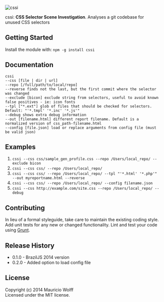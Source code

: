 ![cssi](https://dl.dropboxusercontent.com/u/463427/cssi_logo.png)

cssi: **CSS Selector Scene Investigation**. Analyses a git codebase for unused CSS selectors

## Getting Started
Install the module with: `npm -g install cssi`

## Documentation
```
cssi
--css [file | dir | url]
--repo [/full/path/to/local/repo]
--reverse finds not the last, but the first commit where the selector was changed
--exclude [bicon] exclude string from selectors, useful to avoid known false positives - ie: icon fonts
--tpl ["*.ext"] glob of files that should be checked for selectors. Default: "'*.tmpl' '*.inc' '*.js'"
--debug shows extra debug information
--out [filename.html] different report filename. Default is a normalized version of css_path-filename.html
--config [file.json] load or replace arguments from config file (must be valid json)
```

## Examples
1. `cssi --css css/sample_gen_profile.css --repo /Users/local_repo/ --exclude bicon`
2. `cssi --css css/ --repo /Users/local_repo/`
3. `cssi --css css/ --repo /Users/local_repo/ --tpl "'*.html' '*.php'" --out myreportname.html --reverse`
4. `cssi --css css/ --repo /Users/local_repo/ --config filename.json`
5. `cssi --css http://example.com/site.css --repo /Users/local_repo/ --debug`


## Contributing
In lieu of a formal styleguide, take care to maintain the existing coding style. Add unit tests for any new or changed functionality. Lint and test your code using [Grunt](http://gruntjs.com/).

## Release History
- 0.1.0 - BrazilJS 2014 version
- 0.2.0 - Added option to load config file

## License
Copyright (c) 2014 Mauricio Wolff  
Licensed under the MIT license.

